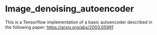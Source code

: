 # Image_denoising_autoencoder
This is a Tensorflow implementation of a basic autoencoder described in the following paper: https://arxiv.org/abs/2003.05991
